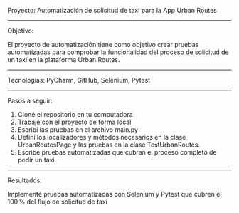 
Proyecto: Automatización de solicitud de taxi 
                    para la App Urban Routes
                  
-------------------------------------------------------------------------------------------------------------------------------------------------------

Objetivo:

El proyecto de automatización tiene como objetivo crear pruebas automatizadas para 
comprobar la funcionalidad del proceso de solicitud de un taxi en la plataforma Urban Routes.

-------------------------------------------------------------------------------------------------------------------------------------------------------

Tecnologías: PyCharm, GitHub, Selenium, Pytest

-------------------------------------------------------------------------------------------------------------------------------------------------------

Pasos a seguir:

1. Cloné el repositorio en tu computadora
2. Trabajé con el proyecto de forma local
3. Escribí las pruebas en el archivo main.py
4. Definí los localizadores y métodos necesarios en la clase UrbanRoutesPage y 
las pruebas en la clase TestUrbanRoutes.
5. Escribe pruebas automatizadas que cubran el proceso completo de pedir un taxi.

-------------------------------------------------------------------------------------------------------------------------------------------------------

Resultados:

Implementé pruebas automatizadas con Selenium y Pytest que cubren el 100 % del flujo de solicitud de taxi

